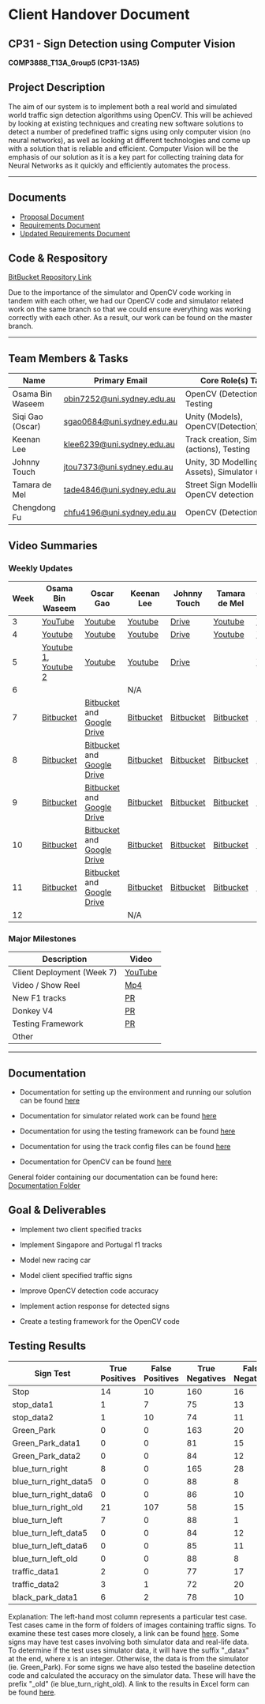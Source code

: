 # Client Handover Document 
## CP31 - Sign Detection using Computer Vision
**COMP3888_T13A_Group5 (CP31-13A5)**

## Project Description

The aim of our system is to implement both a real world and simulated world traffic sign detection algorithms using OpenCV. This will be achieved by looking at existing techniques and creating new software solutions to detect a number of predefined traffic signs using only computer vision (no neural networks), as well as looking at different technologies and come up with a solution that is reliable and efficient. Computer Vision will be the emphasis of our solution as it is a key part for collecting training data for Neural Networks as it quickly and efficiently automates the process.

---
## Documents


- [Proposal Document](https://bitbucket.org/Osamaaa/comp3888_t13a_group5/wiki/Specification%20&%20Requirements/Scope%20statement)
- [Requirements Document](https://bitbucket.org/Osamaaa/comp3888_t13a_group5/wiki/Specification%20&%20Requirements/Client's%20requirements%20statement)
- [Updated Requirements Document](https://bitbucket.org/Osamaaa/comp3888_t13a_group5/wiki/Specification%20&%20Requirements/Further%20Scope%20requirements)


## Code & Respository
[BitBucket Repository Link](https://bitbucket.org/Osamaaa/comp3888_t13a_group5/src)

Due to the importance of the simulator and OpenCV code working in tandem with each other, we had our OpenCV code and simulator related work on the same branch so that we could ensure everything was working correctly with each other. As a result, our work can be found on the master branch.


---
## Team Members & Tasks

| Name | Primary Email | Core Role(s) Tasks |
|--|--|--|
| Osama Bin Waseem | obin7252@uni.sydney.edu.au | OpenCV (Detection), Testing |
| Siqi Gao (Oscar) | sgao0684@uni.sydney.edu.au | Unity (Models), OpenCV(Detection),Testing |
| Keenan Lee | klee6239@uni.sydney.edu.au| Track creation, Simulator (actions), Testing |
| Johnny Touch | jtou7373@uni.sydney.edu.au | Unity, 3D Modelling (F1 Assets), Simulator (Brakes) |
| Tamara de Mel | tade4846@uni.sydney.edu.au | Street Sign Modelling, OpenCV detection |
| Chengdong Fu | chfu4196@uni.sydney.edu.au | OpenCV (Detection) |

## Video Summaries


### Weekly Updates
| Week | Osama Bin Waseem | Oscar Gao | Keenan Lee | Johnny Touch | Tamara de Mel | Chengdong Fu |
|--|--|--|--|--|--|--|
| 3 | [YouTube](https://www.youtube.com/watch?v=SMzWzlifVsk) | [Youtube](https://youtu.be/zOnvg3goaD0) | [Youtube](https://youtu.be/tvWZnYGG03U) | [Drive](https://drive.google.com/file/d/1x1USLvkOTlh7QacpMFdXISg3_5msts_m/view?usp=sharing) | [Youtube](https://youtu.be/pX64iwf7J68) |[Youtube](https://youtu.be/0jxJcv1f2yI) ||
| 4 | [Youtube](https://youtu.be/XzBo1Z-yIYY) |[Youtube](https://youtu.be/3h6g8JBSozE) | [Youtube](https://youtu.be/eeFj5MBYhOA) | [Drive](https://drive.google.com/file/d/12TnAvUCR9Ek7jN_izCWXjzT4i7Xir5Mv/view) |  [Youtube](https://youtu.be/jh1SDezBCN8) | [Youtube](https://youtu.be/-Yx0cLu5eyM)||
| 5 | [Youtube 1](https://youtu.be/mOVJg49WMj4), [Youtube 2](https://youtu.be/AzwAmBrw02E) |[Youtube](https://youtu.be/WBp5eCvabDQ) | [Youtube](https://youtu.be/5ukr3uCF6PU) | [Drive](https://drive.google.com/file/d/1EbwY6i80am8qoB-wXy4OEmQm_LhmPR7h/view?usp=sharing) | | [Youtube](https://youtu.be/P3REYoA8GQc)| |
| 6 | | | N/A | | | | |
| 7 | [Bitbucket](https://bitbucket.org/Osamaaa/comp3888_t13a_group5/wiki/TwoTasksDone/Week7-8) |[Bitbucket](https://bitbucket.org/Osamaaa/comp3888_t13a_group5/wiki/TwoTasksDone/Week7-8) and [Google Drive](https://drive.google.com/drive/u/0/folders/1heBBpqWke7nrm95SgczI0IYE-9hhQ5rh)| [Bitbucket](https://bitbucket.org/Osamaaa/comp3888_t13a_group5/wiki/TwoTasksDone/Week7-8) | [Bitbucket](https://bitbucket.org/Osamaaa/comp3888_t13a_group5/wiki/TwoTasksDone/Week7-8) | [Bitbucket](https://bitbucket.org/Osamaaa/comp3888_t13a_group5/wiki/TwoTasksDone/Week7-8) |[Bitbucket](https://bitbucket.org/Osamaaa/comp3888_t13a_group5/wiki/TwoTasksDone/Week7-8) | |
| 8 | [Bitbucket](https://bitbucket.org/Osamaaa/comp3888_t13a_group5/wiki/TwoTasksDone/Week8-9) | [Bitbucket](https://bitbucket.org/Osamaaa/comp3888_t13a_group5/wiki/TwoTasksDone/Week8-9) and [Google Drive](https://drive.google.com/drive/u/0/folders/1heBBpqWke7nrm95SgczI0IYE-9hhQ5rh)| [Bitbucket](https://bitbucket.org/Osamaaa/comp3888_t13a_group5/wiki/TwoTasksDone/Week8-9) | [Bitbucket](https://bitbucket.org/Osamaaa/comp3888_t13a_group5/wiki/TwoTasksDone/Week8-9) | [Bitbucket](https://bitbucket.org/Osamaaa/comp3888_t13a_group5/wiki/TwoTasksDone/Week8-9) | [Bitbucket](https://bitbucket.org/Osamaaa/comp3888_t13a_group5/wiki/TwoTasksDone/Week8-9)| |
| 9 | [Bitbucket](https://bitbucket.org/Osamaaa/comp3888_t13a_group5/wiki/TwoTasksDone/Week9-10) | [Bitbucket](https://bitbucket.org/Osamaaa/comp3888_t13a_group5/wiki/TwoTasksDone/Week9-10) and [Google Drive](https://drive.google.com/drive/u/0/folders/1heBBpqWke7nrm95SgczI0IYE-9hhQ5rh)| [Bitbucket](https://bitbucket.org/Osamaaa/comp3888_t13a_group5/wiki/TwoTasksDone/Week9-10) | [Bitbucket](https://bitbucket.org/Osamaaa/comp3888_t13a_group5/wiki/TwoTasksDone/Week9-10) | [Bitbucket](https://bitbucket.org/Osamaaa/comp3888_t13a_group5/wiki/TwoTasksDone/Week9-10) |[Bitbucket](https://bitbucket.org/Osamaaa/comp3888_t13a_group5/wiki/TwoTasksDone/Week9-10) | |
| 10 | [Bitbucket](https://bitbucket.org/Osamaaa/comp3888_t13a_group5/wiki/TwoTasksDone/Week10-11) | [Bitbucket](https://bitbucket.org/Osamaaa/comp3888_t13a_group5/wiki/TwoTasksDone/Week10-11) and [Google Drive](https://drive.google.com/drive/u/0/folders/1heBBpqWke7nrm95SgczI0IYE-9hhQ5rh)| [Bitbucket](https://bitbucket.org/Osamaaa/comp3888_t13a_group5/wiki/TwoTasksDone/Week10-11)  | [Bitbucket](https://bitbucket.org/Osamaaa/comp3888_t13a_group5/wiki/TwoTasksDone/Week10-11) | [Bitbucket](https://bitbucket.org/Osamaaa/comp3888_t13a_group5/wiki/TwoTasksDone/Week10-11) | [Bitbucket](https://bitbucket.org/Osamaaa/comp3888_t13a_group5/wiki/TwoTasksDone/Week10-11)|[Bitbucket](https://bitbucket.org/Osamaaa/comp3888_t13a_group5/wiki/TwoTasksDone/Week10-11) | |
| 11 | [Bitbucket](https://bitbucket.org/Osamaaa/comp3888_t13a_group5/wiki/TwoTasksDone/Week11-12) | [Bitbucket](https://bitbucket.org/Osamaaa/comp3888_t13a_group5/wiki/TwoTasksDone/Week11-12) and [Google Drive](https://drive.google.com/drive/u/0/folders/1heBBpqWke7nrm95SgczI0IYE-9hhQ5rh)| [Bitbucket](https://bitbucket.org/Osamaaa/comp3888_t13a_group5/wiki/TwoTasksDone/Week11-12) | [Bitbucket](https://bitbucket.org/Osamaaa/comp3888_t13a_group5/wiki/TwoTasksDone/Week11-12) | [Bitbucket](https://bitbucket.org/Osamaaa/comp3888_t13a_group5/wiki/TwoTasksDone/Week11-12)| [Bitbucket](https://bitbucket.org/Osamaaa/comp3888_t13a_group5/wiki/TwoTasksDone/Week11-12)| |
| 12 | | | N/A | | | | |


### Major Milestones


| Description | Video |
|--|--|
| Client Deployment (Week 7) | [YouTube](https://www.youtube.com/watch?v=yCPyTzhI4Lw&t=3s) |
| Video / Show Reel | [Mp4](https://drive.google.com/file/d/16IPZNoWgUFzOvtR3zwyFxTLPtpxRACwB/view?usp=sharing) |
| New F1 tracks | [PR](https://bitbucket.org/Osamaaa/comp3888_t13a_group5/pull-requests/33) |
| Donkey V4 | [PR](https://bitbucket.org/Osamaaa/comp3888_t13a_group5/pull-requests/26) |
| Testing Framework | [PR](https://bitbucket.org/Osamaaa/comp3888_t13a_group5/pull-requests/32)
| Other | |


---
## Documentation

- Documentation for setting up the environment and running our solution can be found [here](!https://bitbucket.org/Osamaaa/comp3888_t13a_group5/wiki/docs/Running%20the%20software)

- Documentation for simulator related work can be found [here](!https://bitbucket.org/Osamaaa/comp3888_t13a_group5/wiki/docs/Implementing%20Track%201%20and%202)

- Documentation for using the testing framework can be found [here](!https://bitbucket.org/Osamaaa/comp3888_t13a_group5/wiki/docs/Testing_Framework)

- Documentation for using the track config files can be found [here](!https://bitbucket.org/Osamaaa/comp3888_t13a_group5/wiki/docs/Track%20Config%20Files)

- Documentation for OpenCV can be found [here](!https://bitbucket.org/Osamaaa/comp3888_t13a_group5/wiki/docs/OpenCV)

General folder containing our documentation can be found here:
 [Documentation Folder](https://bitbucket.org/Osamaaa/comp3888_t13a_group5/wiki/browse/docs)
 
## Goal & Deliverables

- Implement two client specified tracks

- Implement Singapore and Portugal f1 tracks

- Model new racing car

- Model client specified traffic signs

- Improve OpenCV detection code accuracy

- Implement action response for detected signs

- Create a testing framework for the OpenCV code



## Testing Results

| Sign Test                | True Positives | False Positives | True Negatives | False Negatives | Accuracy | Precision | Recall   | Harmonic Mean |
| ------------------------ | -------------- | --------------- | -------------- | --------------- | -------- | --------- | -------- | ------------- |
| Stop                     | 14             | 10            | 160            | 16               | 0.87     | 0.58  | 0.46      | 0.5185   |
| stop\_data1              | 1              | 7               | 75             | 13              | 0.791667 | 0.125     | 0.071429 | 0.090909      |
| stop\_data2              | 1              | 10              | 74             | 11              | 0.78125  | 0.090909  | 0.083333 | 0.086957      |        |
| Green\_Park              | 0              | 0               | 163            | 20              | 0.89071  | \-1       | 0        | 0             |             |
| Green\_Park\_data1       | 0              | 0               | 81             | 15              | 0.84375  | \-1       | 0        | 0             |
| Green\_Park\_data2       | 0              | 0               | 84             | 12              | 0.875    | \-1       | 0        | 0             |
| blue\_turn\_right        | 8              | 0               | 165            | 28              | 0.860697 | 1         | 0.222222 | 0.363636      |
| blue\_turn\_right\_data5 | 0              | 0               | 88             | 8               | 0.916667 | \-1       | 0        | 0             |
| blue\_turn\_right\_data6 | 0              | 0               | 86             | 10              | 0.895833 | \-1       | 0        | 0             |
| blue\_turn\_right\_old   | 21             | 107             | 58             | 15              | 0.393035 | 0.164063  | 0.583333 | 0.256098      |
| blue\_turn\_left         | 7              | 0               | 88             | 1               | 0.989583 | 1         | 0.875    | 0.933333      |
| blue\_turn\_left\_data5  | 0              | 0               | 84             | 12              | 0.875    | \-1       | 0        | 0             |
| blue\_turn\_left\_data6  | 0              | 0               | 85             | 11              | 0.885417 | \-1       | 0        | 0             |
| blue\_turn\_left\_old    | 0              | 0               | 88             | 8               | 0.916667 | \-1       | 0        | 0             |
| traffic\_data1           | 2              | 0               | 77             | 17              | 0.822917 | 1         | 0.105263 | 0.190476      |
| traffic\_data2           | 3              | 1               | 72             | 20              | 0.78125  | 0.75      | 0.130435 | 0.222222      |
| black\_park\_data1       | 6              | 2               | 78             | 10              | 0.875    | 0.75      | 0.375    | 0.5           |

Explanation: The left-hand most column represents a particular test case. Test cases came in the form of folders of images containing traffic signs. To examine these test cases more closely, a link can be found [here](https://drive.google.com/file/d/1sUZXP3DNwreHMLrYzwMFxyEk9a7LjrSv/view). Some signs may have test cases involving both simulator data and real-life data. To determine if the test uses simulator data, it will have the suffix "_datax" at the end, where x is an integer. Otherwise, the data is from the simulator (ie. Green_Park). For some signs we have also tested the baseline detection code and calculated the accuracy on the simulator data. These will have the prefix "_old" (ie blue_turn_right_old). A link to the results in Excel form can be found [here](https://drive.google.com/file/d/1do1HITmA_4MRSceAvh4ttgxaL5nGPXMH/view?usp=sharing).